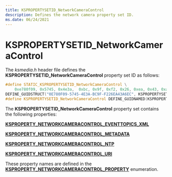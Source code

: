 ```yaml
---
title: KSPROPERTYSETID_NetworkCameraControl
description: Defines the network camera property set ID. 
ms.date: 06/24/2021
---
```


# KSPROPERTYSETID_NetworkCameraControl

The *ksmedia.h* header file defines the **KSPROPERTYSETID_NetworkCameraControl** property set ID as follows:

```cpp
#define STATIC_KSPROPERTYSETID_NetworkCameraControl \
    0xe780f09, 0x5745, 0x4e3a,  0xbc, 0x9f, 0xf2, 0x26, 0xea, 0x43, 0xa6, 0xec
DEFINE_GUIDSTRUCT("0E780F09-5745-4E3A-BC9F-F226EA43A6EC", KSPROPERTYSETID_NetworkCameraControl);
#define KSPROPERTYSETID_NetworkCameraControl DEFINE_GUIDNAMED(KSPROPERTYSETID_NetworkCameraControl)
```

The **KSPROPERTYSETID_NetworkCameraControl** property set contains the following properties:

[**KSPROPERTY_NETWORKCAMERACONTROL_EVENTTOPICS_XML**](ksproperty-networkcameracontrol-eventtopics-xml.md)

[**KSPROPERTY_NETWORKCAMERACONTROL_METADATA**](ksproperty-networkcameracontrol-metadata.md)

[**KSPROPERTY_NETWORKCAMERACONTROL_NTP**](./ksproperty-networkcameracontrol-ntp.md)

[**KSPROPERTY_NETWORKCAMERACONTROL_URI**](./ksproperty-networkcameracontrol-uri.md)

These property names are defined in the [**KSPROPERTY_NETWORKCAMERACONTROL_PROPERTY**](/windows-hardware/drivers/ddi/ksmedia/ne-ksmedia-ksproperty_networkcameracontrol_property) enumeration.
